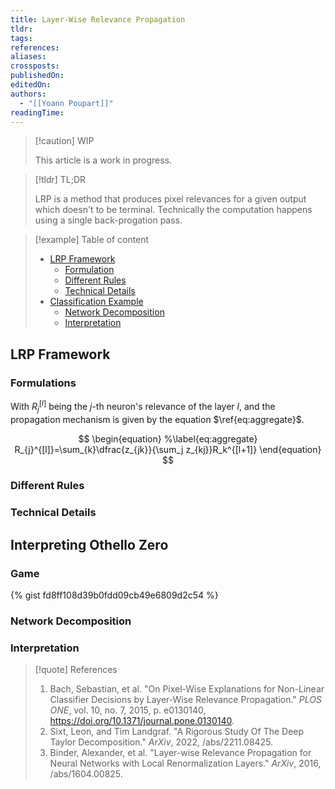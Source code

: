 ```yaml
---
title: Layer-Wise Relevance Propagation
tldr: 
tags: 
references: 
aliases: 
crossposts: 
publishedOn: 
editedOn: 
authors:
  - "[[Yoann Poupart]]"
readingTime:
---
```

> [!caution] WIP
> 
> This article is a work in progress.

> [!tldr] TL;DR
> 
> LRP is a method that produces pixel relevances for a given output which doesn't to be terminal. Technically the computation happens using a single back-progation pass. 

> [!example] Table of content
> 
> - [LRP Framework](#lrp-framework)
> 	- [Formulation](#formulation)
> 	-  [Different Rules](#different-rules)
> 	-  [Technical Details](#technical-details)
> - [Classification Example](#classification-example)
> 	- [Network Decomposition](#network-decomposition)
> 	- [Interpretation](#interpretation)

## LRP Framework

### Formulations

With $R_j^{[l]}$ being the $j$-th neuron's relevance of the layer $l$, and the propagation mechanism is given by the equation $\ref{eq:aggregate}$.

$$
\begin{equation}
%\label{eq:aggregate}
R_{j}^{[l]}=\sum_{k}\dfrac{z_{jk}}{\sum_j z_{kj}}R_k^{[l+1]}
\end{equation}
$$

### Different Rules

### Technical Details


## Interpreting Othello Zero

### Game

{% gist fd8ff108d39b0fdd09cb49e6809d2c54 %}

### Network Decomposition

<script src="https://gist.github.com/Xmaster6y/fd8ff108d39b0fdd09cb49e6809d2c54.js"></script>

### Interpretation

> [!quote] References
> 
> 1. Bach, Sebastian, et al. "On Pixel-Wise Explanations for Non-Linear Classifier Decisions by Layer-Wise Relevance Propagation." _PLOS ONE_, vol. 10, no. 7, 2015, p. e0130140, https://doi.org/10.1371/journal.pone.0130140.
> 2. Sixt, Leon, and Tim Landgraf. "A Rigorous Study Of The Deep Taylor Decomposition." _ArXiv_, 2022, /abs/2211.08425.
> 3. Binder, Alexander, et al. "Layer-wise Relevance Propagation for Neural Networks with Local Renormalization Layers." _ArXiv_, 2016, /abs/1604.00825.